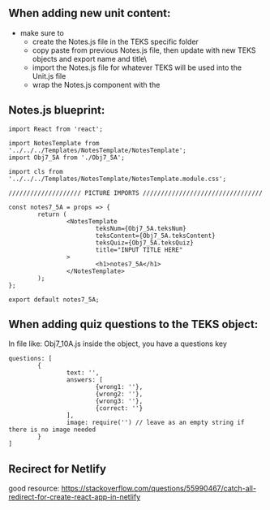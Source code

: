 ## When adding new unit content:

-   make sure to
    -   create the Notes.js file in the TEKS specific folder
    -   copy paste from previous Notes.js file, then update with new TEKS objects and export name and title\
    -   import the Notes.js file for whatever TEKS will be used into the Unit.js file
    -   wrap the Notes.js component with the <UnitPageTemplate>

## Notes.js blueprint:

```
import React from 'react';

import NotesTemplate from '../../../Templates/NotesTemplate/NotesTemplate';
import Obj7_5A from './Obj7_5A';

import cls from '../../../Templates/NotesTemplate/NotesTemplate.module.css';

//////////////////// PICTURE IMPORTS /////////////////////////////////

const notes7_5A = props => {
        return (
                <NotesTemplate
                        teksNum={Obj7_5A.teksNum}
                        teksContent={Obj7_5A.teksContent}
                        teksQuiz={Obj7_5A.teksQuiz}
                        title="INPUT TITLE HERE"
                >
                        <h1>notes7_5A</h1>
                </NotesTemplate>
        );
};

export default notes7_5A;
```

## When adding quiz questions to the TEKS object:

In file like: Obj7_10A.js
inside the object, you have a questions key

```
questions: [
        {
                text: '',
                answers: [
                        {wrong1: ''},
                        {wrong2: ''},
                        {wrong3: ''},
                        {correct: ''}
                ],
                image: require('') // leave as an empty string if there is no image needed
        }
]
```

## Recirect for Netlify

good resource: https://stackoverflow.com/questions/55990467/catch-all-redirect-for-create-react-app-in-netlify
